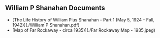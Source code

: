<h2>William P Shanahan Documents</h2>
<ul>
<li>[The Life History of William Pius Shanahan - Part 1 (May 5, 1924 - Fall, 1942)](./William P Shanahan.pdf)
<li>[Map of Far Rockaway - circa 1935)](./Far Rockaway Map - 1935.jpeg)
</ul>

